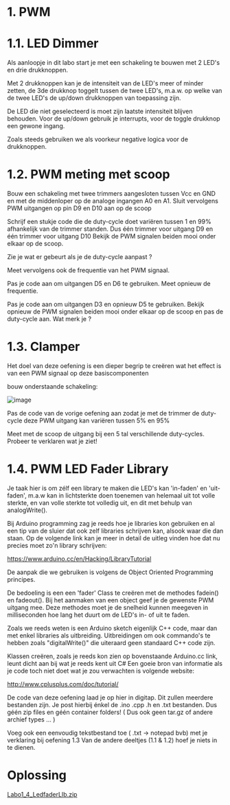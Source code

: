 # 1. PWM


# 1.1. LED Dimmer

Als aanloopje in dit labo start je met een schakeling te bouwen met 2 LED's en drie drukknoppen. 

Met 2 drukknoppen kan je de intensiteit van de LED's meer of minder zetten, de 3de drukknop toggelt tussen de twee LED's,
m.a.w. op welke van de twee LED's de up/down drukknoppen van toepassing zijn.

De LED die niet geselecteerd is moet zijn laatste intensiteit blijven behouden.
Voor de up/down gebruik je interrupts, voor de toggle drukknop een gewone ingang.

Zoals steeds gebruiken we als voorkeur negative logica voor de drukknoppen.


# 1.2. PWM meting met scoop

Bouw een schakeling met twee trimmers aangesloten tussen Vcc en GND en met de middenloper op de analoge ingangen A0 en A1.
Sluit vervolgens PWM uitgangen op pin D9 en D10 aan op de scoop

Schrijf een stukje code die de duty-cycle doet variëren tussen 1 en 99% afhankelijk van de trimmer standen. Dus één trimmer voor uitgang D9 en één trimmer voor uitgang D10
Bekijk de PWM signalen beiden mooi onder elkaar op de scoop. 

Zie je wat er gebeurt als je de duty-cycle aanpast ?

Meet vervolgens ook de frequentie van het PWM signaal.

Pas je code aan om uitgangen D5 en D6 te gebruiken. Meet opnieuw de frequentie.

Pas je code aan om uitgangen D3 en opnieuw D5 te gebruiken. Bekijk opnieuw de PWM signalen beiden mooi onder elkaar op de scoop en pas de duty-cycle aan.  Wat merk je ? 
# 1.3. Clamper

Het doel van deze oefening is een dieper begrip te creëren wat het effect is van een PWM signaal op deze basiscomponenten 

bouw onderstaande schakeling:

![image](https://user-images.githubusercontent.com/91600019/197347377-521d9ed7-752d-4c87-80b5-7493be455a33.png)


Pas de code van de vorige oefening aan zodat je met de trimmer de duty-cycle deze PWM uitgang kan variëren tussen 5% en 95%

Meet met de scoop de uitgang bij een 5 tal verschillende duty-cycles. Probeer te verklaren wat je ziet!


# 1.4. PWM LED Fader Library

Je taak hier is om zélf een library te maken die LED's kan 'in-faden' en 'uit-faden',
m.a.w kan in lichtsterkte doen toenemen van helemaal uit tot volle sterkte,
en van volle sterkte tot volledig uit, en dit met behulp van analogWrite().

Bij Arduino programming zag je reeds hoe je libraries kon gebruiken en al een tip van de sluier dat ook zelf libraries schrijven kan, alsook  waar die dan staan.
Op de volgende link kan je meer in detail de uitleg vinden hoe dat nu precies moet zo'n library schrijven:

https://www.arduino.cc/en/Hacking/LibraryTutorial

De aanpak die we gebruiken is volgens de Object Oriented Programming principes.

De bedoeling is een een 'fader' Class te creëren met de methodes fadein() en fadeout().
Bij het aanmaken van een object geef je de gewenste PWM uitgang mee.
Deze methodes moet je de snelheid kunnen meegeven in milliseconden hoe lang het duurt om de LED's in- of uit te faden.

Zoals we reeds weten is een Arduino sketch eigenlijk C++ code, maar dan met enkel libraries als uitbreiding.
Uitbreidingen  om ook commando's te hebben zoals "digitalWrite()" die uiteraard geen standaard C++ code zijn.

Klassen creëren, zoals je reeds kon zien op bovenstaande Arduino.cc link, leunt dicht aan bij wat je reeds kent uit C#
Een goeie bron van informatie als je code toch niet doet wat je zou verwachten is volgende website: 

http://www.cplusplus.com/doc/tutorial/


De code van deze oefening laad je op hier in digitap.
Dit zullen meerdere bestanden zijn. Je post hierbij énkel de .ino .cpp .h en .txt bestanden.
Dus géén zip files en géén container folders! ( Dus ook geen tar.gz of andere archief types ... )

Voeg ook een eenvoudig tekstbestand toe ( .txt -> notepad bvb)  met je verklaring bij oefening 1.3
Van de andere deeltjes (1.1 & 1.2) hoef je niets in te dienen.


# Oplossing 


[Labo1_4_LedfaderLIb.zip](https://github.com/BrianVanCampen/MicroControllers/files/9844699/Labo1_4_LedfaderLIb.zip)
